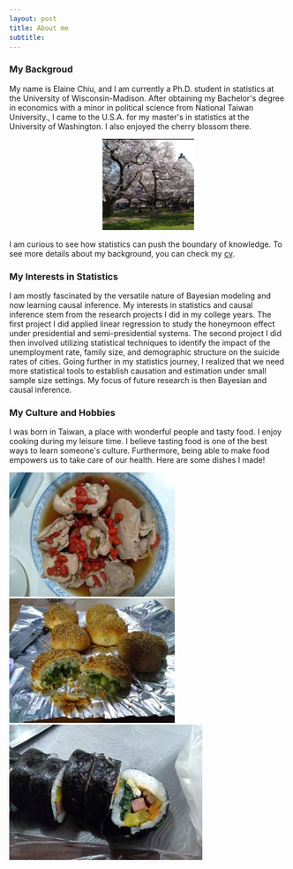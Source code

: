 ```yaml
---
layout: post
title: About me
subtitle: 
---
```


### My Backgroud  
My name is Elaine Chiu, and I am currently a Ph.D. student in statistics at the University of Wisconsin-Madison. After obtaining my Bachelor's degree in economics with a minor in political science from National Taiwan University., I came to the U.S.A. for my master's in statistics at the University of Washington. I also enjoyed the cherry blossom there. 

<p align="center" width="100%">
 <img width="33%" src="https://github.com/elainekjchiu/elainekjchiu.github.io/blob/55d7e0f0575fceddf04dd9ee5b9fd5c705ca3df2/assets/img/cherry_UW.png"> 
 </p>

I am curious to see how statistics can push the boundary of knowledge. To see more details about my background, you can check my [cv](https://github.com/elainekjchiu/elainekjchiu.github.io/blob/master/Elaine_work_CV1.pdf).  

### My Interests in Statistics  
I am mostly fascinated by the versatile nature of Bayesian modeling and now learning causal inference. My interests in statistics and causal inference stem from the research projects I did in my college years. The first project I did applied linear regression to study the honeymoon effect under presidential and semi-presidential systems. The second project I did then involved utilizing statistical techniques to identify the impact of the unemployment rate, family size, and demographic structure on the suicide rates of cities. Going further in my statistics journey, I realized that we need more statistical tools to establish causation and estimation under small sample size settings. My focus of future research is then Bayesian and causal inference.  

### My Culture and Hobbies
I was born in Taiwan, a place with wonderful people and tasty food. I enjoy cooking during my leisure time. I believe tasting food is one of the best ways to learn someone's culture. Furthermore, being able to make food empowers us to take care of our health. Here are some dishes I made!  
  
   
   
![Dish1](https://github.com/elainekjchiu/elainekjchiu.github.io/blob/c55bf440c7f80a9b741921a1558d9b1cad068549/assets/img/Dish1.jpg)
![Dish2](https://github.com/elainekjchiu/elainekjchiu.github.io/blob/70aa4453522fcf013a5eca799891cd16df875418/assets/img/Dish2.jpg)
![Dish3](https://github.com/elainekjchiu/elainekjchiu.github.io/blob/70aa4453522fcf013a5eca799891cd16df875418/assets/img/Dish3.jpg)




